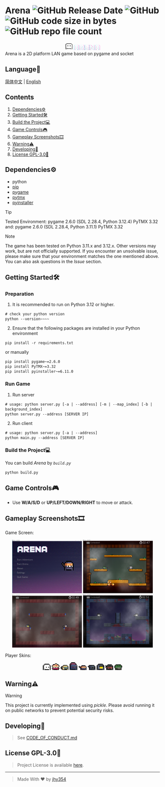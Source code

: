 # Arena ![GitHub Release Date](https://img.shields.io/github/release-date/jhy354/arena) ![GitHub](https://img.shields.io/github/license/jhy354/arena) ![GitHub code size in bytes](https://img.shields.io/github/languages/code-size/jhy354/arena) ![GitHub repo file count](https://img.shields.io/github/directory-file-count/jhy354/arena)
<div align="center">
	<img src=https://raw.githubusercontent.com/jhy354/READMEIMAGE/master/Arena/logo.png width=5% />
	<img src=https://raw.githubusercontent.com/jhy354/READMEIMAGE/master/Arena/game_title.png width=17% />
</div>
Arena is a 2D platform LAN game based on pygame and socket

## Language💭
[简体中文](README.zh_cn.md) | [English](README.md)

## Contents
1. [Dependencies⚙️](#dependencies)
2. [Getting Started🛠️](#getting-started)
3. [Build the Project💻](#build-the-project)
4. [Game Controls🎮](#game-controls)
5. [Gameplay Screenshots🎞️](#gameplay-screenshots)
6. [Warning⚠️](#warning)
7. [Developing🧩](#developing)
8. [License GPL-3.0📄](#license-gpl-30)

## Dependencies⚙️
- python
- [pip](https://github.com/pypa/pip)
- [pygame](https://github.com/pygame/pygame)
- [pytmx](https://github.com/bitcraft/pytmx)
- [pyinstaller](https://github.com/pyinstaller/pyinstaller)
> [!TIP]
> Tested Environment: 
>     pygame 2.6.0 (SDL 2.28.4, Python 3.12.4)
>     PyTMX 3.32
> and:
>     pygame 2.6.0 (SDL 2.28.4, Python 3.11.1)
>     PyTMX 3.32

> [!NOTE]
> The game has been tested on Python 3.11.x and 3.12.x. Other versions may work, but are not officially supported.
> If you encounter an unsolvable issue, please make sure that your environment matches the one mentioned above.  
> You can also ask questions in the *Issue* section.

## Getting Started🛠️

### Preparation

1. It is recommended to run on Python 3.12 or higher.
```shell
# check your python version
python --version~~~~
```

2. Ensure that the following packages are installed in your Python environment
```shell
pip install -r requirements.txt
```
or manually
```shell
pip install pygame~=2.6.0
pip install PyTMX~=3.32
pip install pyinstaller~=6.11.0 
```

### Run Game

1. Run server
```shell
# usage: python server.py [-a | --address] [-m | --map_index] [-b | background_index]
python server.py --address [SERVER IP]
```

2. Run client
```shell
# usage: python server.py [-a | --address]
python main.py --address [SERVER IP]
```

### Build the Project💻

You can build *Arena* by *`build.py`*
```shell
python build.py
```

## Game Controls🎮
- Use **W/A/S/D** or **UP/LEFT/DOWN/RIGHT** to move or attack.

## Gameplay Screenshots🎞️
Game Screen:
<div align="center">
<img src=https://raw.githubusercontent.com/jhy354/READMEIMAGE/master/Arena/start_menu.png width=45% />
<img src=https://raw.githubusercontent.com/jhy354/READMEIMAGE/master/Arena/du_dust.png width=45% />
<img src=https://raw.githubusercontent.com/jhy354/READMEIMAGE/master/Arena/du_nefort.png width=45% />
<img src=https://raw.githubusercontent.com/jhy354/READMEIMAGE/master/Arena/du_arena.png width=45% />
</div>

Player Skins:
<div align="center">
<img src=https://raw.githubusercontent.com/jhy354/READMEIMAGE/master/Arena/Player/0.png width=5% />
<img src=https://raw.githubusercontent.com/jhy354/READMEIMAGE/master/Arena/Player/crown.png width=5% />
<img src=https://raw.githubusercontent.com/jhy354/READMEIMAGE/master/Arena/Player/hazmat.png width=5% />
<img src=https://raw.githubusercontent.com/jhy354/READMEIMAGE/master/Arena/Player/knight.png width=5% />
<img src=https://raw.githubusercontent.com/jhy354/READMEIMAGE/master/Arena/Player/ninja.png width=5% />
<img src=https://raw.githubusercontent.com/jhy354/READMEIMAGE/master/Arena/Player/reaper.png width=5% />
<img src=https://raw.githubusercontent.com/jhy354/READMEIMAGE/master/Arena/Player/robe.png width=5% />
<img src=https://raw.githubusercontent.com/jhy354/READMEIMAGE/master/Arena/Player/rogue.png width=5% />
<img src=https://raw.githubusercontent.com/jhy354/READMEIMAGE/master/Arena/Player/soldier.png width=5% />
</div>

## Warning⚠️
> [!WARNING]
> This project is currently implemented using *pickle*. Please avoid running it on public networks to prevent potential security risks.

## Developing🧩
> See [CODE_OF_CONDUCT.md](CODE_OF_CONDUCT.md)

## License GPL-3.0📄
> Project License is available [here](LICENSE.md).

---

> Made With ❤️ by [jhy354](https://github.com/jhy354/)
